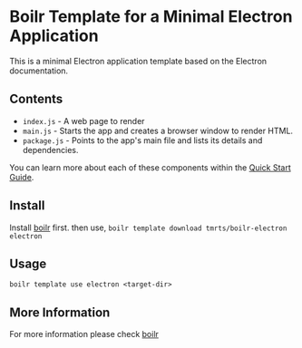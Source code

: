 # Boilr Template for a Minimal Electron Application
This is a minimal Electron application template based on the Electron documentation.

## Contents
- `index.js` - A web page to render
- `main.js` - Starts the app and creates a browser window to render HTML.
- `package.js` - Points to the app's main file and lists its details and dependencies.

You can learn more about each of these components within the [Quick Start Guide](http://electron.atom.io/docs/latest/tutorial/quick-start).

## Install
Install [boilr](https://github.com/tmrts/boilr) first. then use,
`boilr template download tmrts/boilr-electron electron`

## Usage
`boilr template use electron <target-dir>`

## More Information
For more information please check [boilr](https://github.com/tmrts/boilr)
